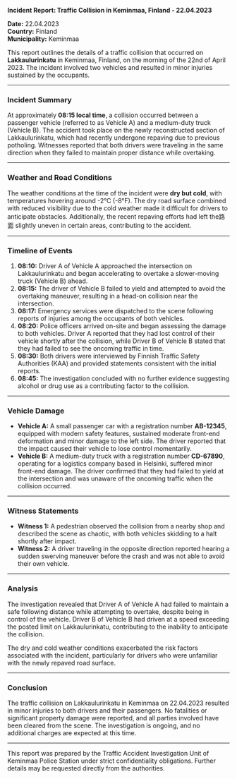 

**Incident Report: Traffic Collision in Keminmaa, Finland - 22.04.2023**

**Date:** 22.04.2023  
**Country:** Finland  
**Municipality:** Keminmaa  

This report outlines the details of a traffic collision that occurred on **Lakkaulurinkatu** in Keminmaa, Finland, on the morning of the 22nd of April 2023. The incident involved two vehicles and resulted in minor injuries sustained by the occupants.

---

### Incident Summary

At approximately **08:15 local time**, a collision occurred between a passenger vehicle (referred to as Vehicle A) and a medium-duty truck (Vehicle B). The accident took place on the newly reconstructed section of Lakkaulurinkatu, which had recently undergone repaving due to previous potholing. Witnesses reported that both drivers were traveling in the same direction when they failed to maintain proper distance while overtaking.

---

### Weather and Road Conditions

The weather conditions at the time of the incident were **dry but cold**, with temperatures hovering around -2°C (-8°F). The dry road surface combined with reduced visibility due to the cold weather made it difficult for drivers to anticipate obstacles. Additionally, the recent repaving efforts had left the路面 slightly uneven in certain areas, contributing to the accident.

---

### Timeline of Events

1. **08:10:** Driver A of Vehicle A approached the intersection on Lakkaulurinkatu and began accelerating to overtake a slower-moving truck (Vehicle B) ahead.
2. **08:15:** The driver of Vehicle B failed to yield and attempted to avoid the overtaking maneuver, resulting in a head-on collision near the intersection.
3. **08:17:** Emergency services were dispatched to the scene following reports of injuries among the occupants of both vehicles.
4. **08:20:** Police officers arrived on-site and began assessing the damage to both vehicles. Driver A reported that they had lost control of their vehicle shortly after the collision, while Driver B of Vehicle B stated that they had failed to see the oncoming traffic in time.
5. **08:30:** Both drivers were interviewed by Finnish Traffic Safety Authorities (KAA) and provided statements consistent with the initial reports.
6. **08:45:** The investigation concluded with no further evidence suggesting alcohol or drug use as a contributing factor to the collision.

---

### Vehicle Damage

- **Vehicle A:** A small passenger car with a registration number **AB-12345**, equipped with modern safety features, sustained moderate front-end deformation and minor damage to the left side. The driver reported that the impact caused their vehicle to lose control momentarily.
- **Vehicle B:** A medium-duty truck with a registration number **CD-67890**, operating for a logistics company based in Helsinki, suffered minor front-end damage. The driver confirmed that they had failed to yield at the intersection and was unaware of the oncoming traffic when the collision occurred.

---

### Witness Statements

- **Witness 1:** A pedestrian observed the collision from a nearby shop and described the scene as chaotic, with both vehicles skidding to a halt shortly after impact.
- **Witness 2:** A driver traveling in the opposite direction reported hearing a sudden swerving maneuver before the crash and was not able to avoid their own vehicle.

---

### Analysis

The investigation revealed that Driver A of Vehicle A had failed to maintain a safe following distance while attempting to overtake, despite being in control of the vehicle. Driver B of Vehicle B had driven at a speed exceeding the posted limit on Lakkaulurinkatu, contributing to the inability to anticipate the collision.

The dry and cold weather conditions exacerbated the risk factors associated with the incident, particularly for drivers who were unfamiliar with the newly repaved road surface.

---

### Conclusion

The traffic collision on Lakkaulurinkatu in Keminmaa on 22.04.2023 resulted in minor injuries to both drivers and their passengers. No fatalities or significant property damage were reported, and all parties involved have been cleared from the scene. The investigation is ongoing, and no additional charges are expected at this time.

--- 

This report was prepared by the Traffic Accident Investigation Unit of Keminmaa Police Station under strict confidentiality obligations. Further details may be requested directly from the authorities.